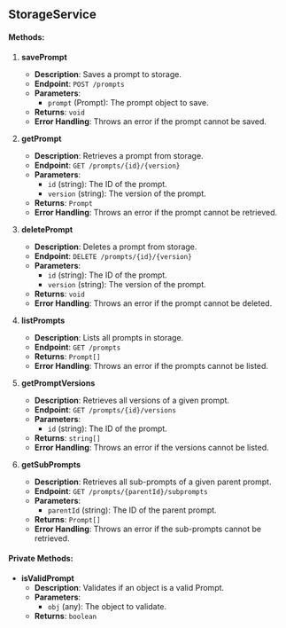 ## StorageService

#### Methods:

1. **savePrompt**
   - **Description**: Saves a prompt to storage.
   - **Endpoint**: `POST /prompts`
   - **Parameters**: 
     - `prompt` (Prompt): The prompt object to save.
   - **Returns**: `void`
   - **Error Handling**: Throws an error if the prompt cannot be saved.

2. **getPrompt**
   - **Description**: Retrieves a prompt from storage.
   - **Endpoint**: `GET /prompts/{id}/{version}`
   - **Parameters**: 
     - `id` (string): The ID of the prompt.
     - `version` (string): The version of the prompt.
   - **Returns**: `Prompt`
   - **Error Handling**: Throws an error if the prompt cannot be retrieved.

3. **deletePrompt**
   - **Description**: Deletes a prompt from storage.
   - **Endpoint**: `DELETE /prompts/{id}/{version}`
   - **Parameters**: 
     - `id` (string): The ID of the prompt.
     - `version` (string): The version of the prompt.
   - **Returns**: `void`
   - **Error Handling**: Throws an error if the prompt cannot be deleted.

4. **listPrompts**
   - **Description**: Lists all prompts in storage.
   - **Endpoint**: `GET /prompts`
   - **Returns**: `Prompt[]`
   - **Error Handling**: Throws an error if the prompts cannot be listed.

5. **getPromptVersions**
   - **Description**: Retrieves all versions of a given prompt.
   - **Endpoint**: `GET /prompts/{id}/versions`
   - **Parameters**: 
     - `id` (string): The ID of the prompt.
   - **Returns**: `string[]`
   - **Error Handling**: Throws an error if the versions cannot be listed.

6. **getSubPrompts**
   - **Description**: Retrieves all sub-prompts of a given parent prompt.
   - **Endpoint**: `GET /prompts/{parentId}/subprompts`
   - **Parameters**: 
     - `parentId` (string): The ID of the parent prompt.
   - **Returns**: `Prompt[]`
   - **Error Handling**: Throws an error if the sub-prompts cannot be retrieved.

#### Private Methods:

- **isValidPrompt**
  - **Description**: Validates if an object is a valid Prompt.
  - **Parameters**: 
    - `obj` (any): The object to validate.
  - **Returns**: `boolean`
